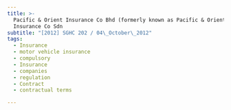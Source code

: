 ```yaml
---
title: >-
  Pacific & Orient Insurance Co Bhd (formerly known as Pacific & Orient
  Insurance Co Sdn
subtitle: "[2012] SGHC 202 / 04\_October\_2012"
tags:
  - Insurance
  - motor vehicle insurance
  - compulsory
  - Insurance
  - companies
  - regulation
  - Contract
  - contractual terms

---
```


